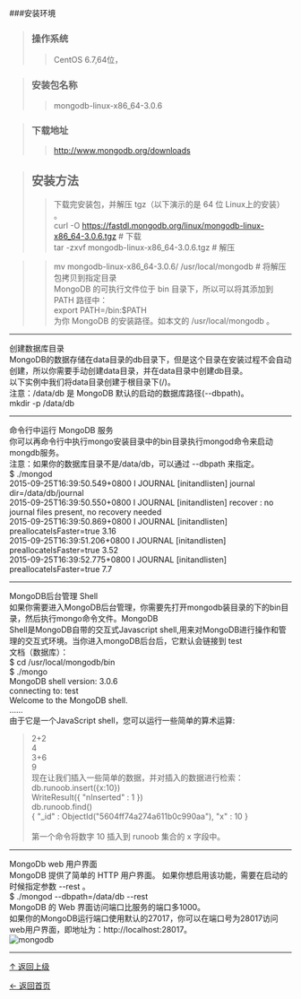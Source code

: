 
###安装环境<br>

>### 操作系统
>>CentOS 6.7,64位，

>### 安装包名称
>>mongodb-linux-x86_64-3.0.6


>###	下载地址
>>http://www.mongodb.org/downloads


>## 安装方法
>>下载完安装包，并解压 tgz（以下演示的是 64 位 Linux上的安装） 。<br>
>>curl -O https://fastdl.mongodb.org/linux/mongodb-linux-x86_64-3.0.6.tgz    # 下载<br>
>>tar -zxvf mongodb-linux-x86_64-3.0.6.tgz                                   # 解压<br>

>>mv  mongodb-linux-x86_64-3.0.6/ /usr/local/mongodb                         # 将解压包拷贝到指定目录<br>
>>MongoDB 的可执行文件位于 bin 目录下，所以可以将其添加到 PATH 路径中：<br>
>>export PATH=<mongodb-install-directory>/bin:$PATH    <br>
>><mongodb-install-directory> 为你 MongoDB 的安装路径。如本文的 /usr/local/mongodb 。<br>

________________________________________
创建数据库目录<br>
MongoDB的数据存储在data目录的db目录下，但是这个目录在安装过程不会自动创建，所以你需要手动创建data目录，并在data目录中创建db目录。<br>
以下实例中我们将data目录创建于根目录下(/)。<br>
注意：/data/db 是 MongoDB 默认的启动的数据库路径(--dbpath)。<br>
mkdir -p /data/db<br>

________________________________________
命令行中运行 MongoDB 服务<br>
你可以再命令行中执行mongo安装目录中的bin目录执行mongod命令来启动mongdb服务。<br>
注意：如果你的数据库目录不是/data/db，可以通过 --dbpath 来指定。<br>
$ ./mongod<br>
2015-09-25T16:39:50.549+0800 I JOURNAL  [initandlisten] journal dir=/data/db/journal<br>
2015-09-25T16:39:50.550+0800 I JOURNAL  [initandlisten] recover : no journal files present, no recovery needed<br>
2015-09-25T16:39:50.869+0800 I JOURNAL  [initandlisten] preallocateIsFaster=true 3.16<br>
2015-09-25T16:39:51.206+0800 I JOURNAL  [initandlisten] preallocateIsFaster=true 3.52<br>
2015-09-25T16:39:52.775+0800 I JOURNAL  [initandlisten] preallocateIsFaster=true 7.7<br>

________________________________________
MongoDB后台管理 Shell<br>
如果你需要进入MongoDB后台管理，你需要先打开mongodb装目录的下的bin目录，然后执行mongo命令文件。MongoDB<br> Shell是MongoDB自带的交互式Javascript shell,用来对MongoDB进行操作和管理的交互式环境。当你进入mongoDB后台后，它默认会链接到 test<br> 文档（数据库）：<br>
$ cd /usr/local/mongodb/bin<br>
$ ./mongo<br>
MongoDB shell version: 3.0.6<br>
connecting to: test<br>
Welcome to the MongoDB shell.<br>
……<br>
由于它是一个JavaScript shell，您可以运行一些简单的算术运算:<br>
> 2+2<br>
4<br>
> 3+6<br>
9<br>
现在让我们插入一些简单的数据，并对插入的数据进行检索：<br>
> db.runoob.insert({x:10})<br>
WriteResult({ "nInserted" : 1 })<br>
> db.runoob.find()<br>
{ "_id" : ObjectId("5604ff74a274a611b0c990aa"), "x" : 10 }<br>
><br>
第一个命令将数字 10 插入到 runoob 集合的 x 字段中。<br>

________________________________________
MongoDb web 用户界面<br>
MongoDB 提供了简单的 HTTP 用户界面。 如果你想启用该功能，需要在启动的时候指定参数 --rest 。<br>
$ ./mongod --dbpath=/data/db --rest<br>
MongoDB 的 Web 界面访问端口比服务的端口多1000。<br>
如果你的MongoDB运行端口使用默认的27017，你可以在端口号为28017访问web用户界面，即地址为：http://localhost:28017。<br>
![mongodb](https://cloud.githubusercontent.com/assets/16055927/13884614/b23468fe-ed69-11e5-8e2e-4d9bc0c7d151.jpg)<br>



----
[↑ 返回上级](https://github.com/asin929/linux-software/blob/master/Database/Database.md)

[← 返回首页](https://github.com/asin929/linux-software)
